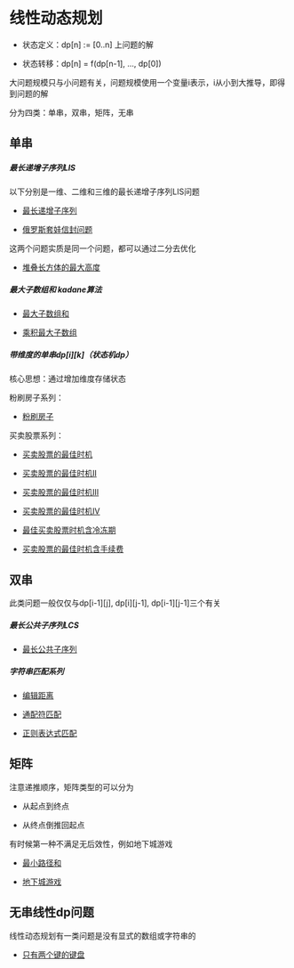 # 线性动态规划


+ 状态定义：dp[n] := [0..n] 上问题的解

+ 状态转移：dp[n] = f(dp[n-1], ..., dp[0])

大问题规模只与小问题有关，问题规模使用一个变量i表示，i从小到大推导，即得到问题的解

分为四类：单串，双串，矩阵，无串




## 单串


##### 最长递增子序列LIS

以下分别是一维、二维和三维的最长递增子序列LIS问题

+ [最长递增子序列](./code/最长递增子序列.cpp)

+ [俄罗斯套娃信封问题](./code/俄罗斯套娃信封问题.cpp)

这两个问题实质是同一个问题，都可以通过二分去优化

+ [堆叠长方体的最大高度](./code/堆叠长方体的最大高度.cpp)


##### 最大子数组和 kadane算法

+ [最大子数组和](./code/最大子数组和.java)

+ [乘积最大子数组](./code/乘积最大子数组.cpp)


##### 带维度的单串dp[i][k]（状态机dp）

核心思想：通过增加维度存储状态

粉刷房子系列：

+ [粉刷房子](./code/粉刷房子.cpp)

买卖股票系列：

+ [买卖股票的最佳时机](./code/买卖股票的最佳时机.java)

+ [买卖股票的最佳时机II](./code/买卖股票的最佳时机II.java)

+ [买卖股票的最佳时机III](./code/买卖股票的最佳时机III.java)

+ [买卖股票的最佳时机IV](./code/买卖股票的最佳时机IV.java)

+ [最佳买卖股票时机含冷冻期](./code/最佳买卖股票时机含冷冻期.java)

+ [买卖股票的最佳时机含手续费](./code/买卖股票的最佳时机含手续费.java)




## 双串

此类问题一般仅仅与dp[i-1][j], dp[i][j-1], dp[i-1][j-1]三个有关

##### 最长公共子序列LCS

+ [最长公共子序列](./code/最长公共子序列.java)

##### 字符串匹配系列

+ [编辑距离](./code/编辑距离.cpp)

+ [通配符匹配](./code/通配符匹配.cpp)

+ [正则表达式匹配](./code/正则表达式匹配.cpp)




## 矩阵

注意递推顺序，矩阵类型的可以分为

+ 从起点到终点

+ 从终点倒推回起点

有时候第一种不满足无后效性，例如地下城游戏

+ [最小路径和](./code/最小路径和.cpp)

+ [地下城游戏](./code/地下城游戏.cpp)




## 无串线性dp问题

线性动态规划有一类问题是没有显式的数组或字符串的

+ [只有两个键的键盘](./code/只有两个键的键盘.cpp)






